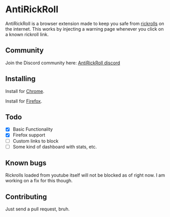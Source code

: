 ﻿# AntiRickRoll

AntiRickRoll is a browser extension made to keep you safe from [rickrolls](https://www.urbandictionary.com/define.php?term=Rick%20Roll) on the internet.
This works by injecting a warning page whenever you click on a known rickroll link.

## Community

Join the Discord community here: [AntiRickRoll discord](https://discord.gg/y7jCZCX2Bz)

## Installing

Install for [Chrome](https://chrome.google.com/webstore/detail/antirickroll/mpnckpmpddjcgkpjkmmakcamjhceadne/).

Install for [Firefox](https://addons.mozilla.org/en-US/firefox/addon/antirickroll/).

## Todo

- [x] Basic Functionality
- [x] Firefox support
- [ ] Custom links to block
- [ ] Some kind of dashboard with stats, etc.

## Known bugs

Rickrolls loaded from youtube itself will not be blocked as of right now. I am working on a fix for this though.

## Contributing

Just send a pull request, bruh.

